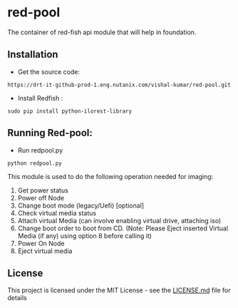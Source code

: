 # red-pool
The container of red-fish api module that will help in foundation.

## Installation

* Get the source code:
```
https://drt-it-github-prod-1.eng.nutanix.com/vishal-kumar/red-pool.git
```
* Install Redfish :
```
sudo pip install python-ilorest-library
```

## Running Red-pool:
* Run redpool.py
```
python redpool.py
```
This module is used to do the following operation needed for imaging:
1. Get power status
2. Power off Node
3. Change boot mode (legacy/Uefi) [optional]
4. Check virtual media status
5. Attach virtual Media (can involve enabling virtual drive, attaching iso)
6. Change boot order to boot from CD. (Note: Please Eject inserted Virtual Media (if any) using option 8 before calling it)
7. Power On Node
8. Eject virtual media

## License

This project is licensed under the MIT License - see the [LICENSE.md](LICENSE.md) file for details
